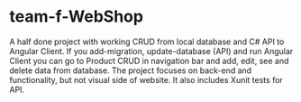# team-f-WebShop

A half done project with working CRUD from local database and C# API to Angular Client. If you add-migration, update-database (API) and run Angular Client you can go to Product CRUD in navigation bar and add, edit, see and delete data from database. The project focuses on back-end and functionality, but not visual side of website. It also includes Xunit tests for API.
